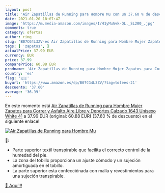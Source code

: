 ```yaml
---
layout: post
title: 'Air Zapatillas de Running para Hombre Mu con un 37.60 % de descuento'
date: 2021-01-20 18:07:47
image: 'https://m.media-amazon.com/images/I/41yMuAvk-QL._SL200_.jpg'
comments: true
category: ofertas
author: ring
slug: 'B07CG4L3ZV-es Air Zapatillas de Running para Hombre Mujer Zapatos para...'
tags: [ 'zapatos', ]
actualPrice: 37.99 EUR
currency: EUR
price: 37.99
comparePrice: 60.88 EUR
prodname: 'Air Zapatillas de Running para Hombre Mujer Zapatos para Correr y Asfalto Aire Libre y Deportes Calzado 1643 Unisexo White 41'
country: 'es'
flag: '🇪🇸'
buyurl: 'https://www.amazon.es/dp/B07CG4L3ZV/?tag=tolees-21'
descuento: '37.60'
average: '36.99'
---
```


En este momento está [Air Zapatillas de Running para Hombre Mujer Zapatos para Correr y Asfalto Aire Libre y Deportes Calzado 1643 Unisexo White 41](https://www.amazon.es/dp/B07CG4L3ZV/?tag=tolees-21) a 37.99 EUR (original: 60.88 EUR) (37.60 %  de descuento) en el siguiente enlace!

[![Air Zapatillas de Running para Hombre Mu](https://m.media-amazon.com/images/I/41yMuAvk-QL._SL200_.jpg)](https://www.amazon.es/dp/B07CG4L3ZV/?tag=tolees-21)

🔎:

- Parte superior textil transpirable que facilita el correcto control de la humedad del pie.
- La zona del tobillo proporciona un ajuste cómodo y un sujeción amortiguada en el tobillo.
- La parte superior esta confecciónada con malla y revestimientos para una sujeción transpirable.

[🛒 Aquí!!!](https://www.amazon.es/dp/B07CG4L3ZV/?tag=tolees-21)
